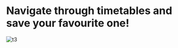 # Navigate through timetables and save your favourite one!

![t3](https://user-images.githubusercontent.com/23183656/33882339-b61e6742-df72-11e7-8269-42f919757ecf.gif)
